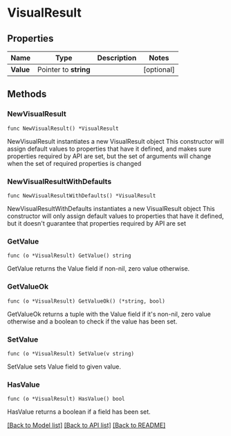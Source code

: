 # VisualResult

## Properties

Name | Type | Description | Notes
------------ | ------------- | ------------- | -------------
**Value** | Pointer to **string** |  | [optional] 

## Methods

### NewVisualResult

`func NewVisualResult() *VisualResult`

NewVisualResult instantiates a new VisualResult object
This constructor will assign default values to properties that have it defined,
and makes sure properties required by API are set, but the set of arguments
will change when the set of required properties is changed

### NewVisualResultWithDefaults

`func NewVisualResultWithDefaults() *VisualResult`

NewVisualResultWithDefaults instantiates a new VisualResult object
This constructor will only assign default values to properties that have it defined,
but it doesn't guarantee that properties required by API are set

### GetValue

`func (o *VisualResult) GetValue() string`

GetValue returns the Value field if non-nil, zero value otherwise.

### GetValueOk

`func (o *VisualResult) GetValueOk() (*string, bool)`

GetValueOk returns a tuple with the Value field if it's non-nil, zero value otherwise
and a boolean to check if the value has been set.

### SetValue

`func (o *VisualResult) SetValue(v string)`

SetValue sets Value field to given value.

### HasValue

`func (o *VisualResult) HasValue() bool`

HasValue returns a boolean if a field has been set.


[[Back to Model list]](../README.md#documentation-for-models) [[Back to API list]](../README.md#documentation-for-api-endpoints) [[Back to README]](../README.md)


